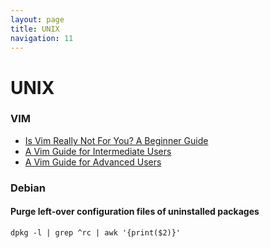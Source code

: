 ```yaml
---
layout: page
title: UNIX
navigation: 11
---
```


UNIX
====

### VIM
- [Is Vim Really Not For You? A Beginner Guide](https://thevaluable.dev/vim-beginner/)
- [A Vim Guide for Intermediate Users](https://thevaluable.dev/vim-intermediate/)
- [A Vim Guide for Advanced Users](https://thevaluable.dev/vim-advanced/)

### Debian
#### Purge left-over configuration files of uninstalled packages
```shell
dpkg -l | grep ^rc | awk '{print($2)}' 
```
